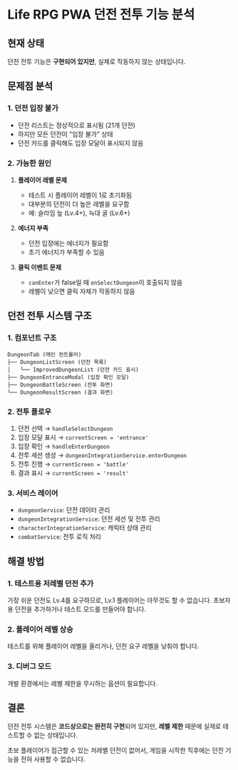 # Life RPG PWA 던전 전투 기능 분석

## 현재 상태
던전 전투 기능은 **구현되어 있지만**, 실제로 작동하지 않는 상태입니다.

## 문제점 분석

### 1. 던전 입장 불가
- 던전 리스트는 정상적으로 표시됨 (21개 던전)
- 하지만 모든 던전이 "입장 불가" 상태
- 던전 카드를 클릭해도 입장 모달이 표시되지 않음

### 2. 가능한 원인
1. **플레이어 레벨 문제**
   - 테스트 시 플레이어 레벨이 1로 초기화됨
   - 대부분의 던전이 더 높은 레벨을 요구함
   - 예: 슬라임 늪 (Lv.4+), 늑대 굴 (Lv.6+)

2. **에너지 부족**
   - 던전 입장에는 에너지가 필요함
   - 초기 에너지가 부족할 수 있음

3. **클릭 이벤트 문제**
   - `canEnter`가 false일 때 `onSelectDungeon`이 호출되지 않음
   - 레벨이 낮으면 클릭 자체가 작동하지 않음

## 던전 전투 시스템 구조

### 1. 컴포넌트 구조
```
DungeonTab (메인 컨트롤러)
├── DungeonListScreen (던전 목록)
│   └── ImprovedDungeonList (던전 카드 표시)
├── DungeonEntranceModal (입장 확인 모달)
├── DungeonBattleScreen (전투 화면)
└── DungeonResultScreen (결과 화면)
```

### 2. 전투 플로우
1. 던전 선택 → `handleSelectDungeon`
2. 입장 모달 표시 → `currentScreen = 'entrance'`
3. 입장 확인 → `handleEnterDungeon`
4. 전투 세션 생성 → `dungeonIntegrationService.enterDungeon`
5. 전투 진행 → `currentScreen = 'battle'`
6. 결과 표시 → `currentScreen = 'result'`

### 3. 서비스 레이어
- `dungeonService`: 던전 데이터 관리
- `dungeonIntegrationService`: 던전 세션 및 전투 관리
- `characterIntegrationService`: 캐릭터 상태 관리
- `combatService`: 전투 로직 처리

## 해결 방법

### 1. 테스트용 저레벨 던전 추가
가장 쉬운 던전도 Lv.4를 요구하므로, Lv.1 플레이어는 아무것도 할 수 없습니다.
초보자용 던전을 추가하거나 테스트 모드를 만들어야 합니다.

### 2. 플레이어 레벨 상승
테스트를 위해 플레이어 레벨을 올리거나, 던전 요구 레벨을 낮춰야 합니다.

### 3. 디버그 모드
개발 환경에서는 레벨 제한을 무시하는 옵션이 필요합니다.

## 결론
던전 전투 시스템은 **코드상으로는 완전히 구현**되어 있지만, **레벨 제한** 때문에 실제로 테스트할 수 없는 상태입니다. 

초보 플레이어가 접근할 수 있는 저레벨 던전이 없어서, 게임을 시작한 직후에는 던전 기능을 전혀 사용할 수 없습니다.